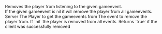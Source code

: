 <function name="RemoveClientListener" parent="gameevent" type="libraryfunc">
	<description>
		Removes the player from listening to the given gameevent.<br>
		If the given gameevent is nil it will remove the player from all gameevents.
	</description>
	<realm>Server</realm>
	<args>
		<arg name="ply" type="Player">The Player to get the gameevents from</arg>
		<arg name="gameevent" type="string" default="nil">The event to remove the player from. If `nil` the player is removed from all events.</arg>
	</args>
	<rets>
		<ret name="success" type="boolean">Returns `true` if the client was successfully removed</ret>
	</rets>
</function>